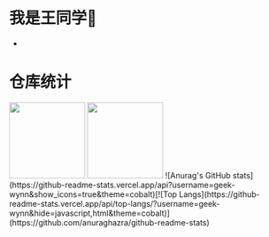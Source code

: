 # 我是王同学🐛
 -
# 仓库统计
<img align="" height="137px" src="https://github-readme-stats.vercel.app/api?username=geek-wynn&show_icons=true&theme=cobalt">
<img align="" height="137px" src="[https://github-readme-stats.vercel.app/api?username=geek-wynn&show_icons=true&theme=cobalt](https://github-readme-stats.vercel.app/api/top-langs/?username=geek-wynn&hide=javascript,html&theme=cobalt)">
![Anurag's GitHub stats](https://github-readme-stats.vercel.app/api?username=geek-wynn&show_icons=true&theme=cobalt)[![Top Langs](https://github-readme-stats.vercel.app/api/top-langs/?username=geek-wynn&hide=javascript,html&theme=cobalt)](https://github.com/anuraghazra/github-readme-stats)

